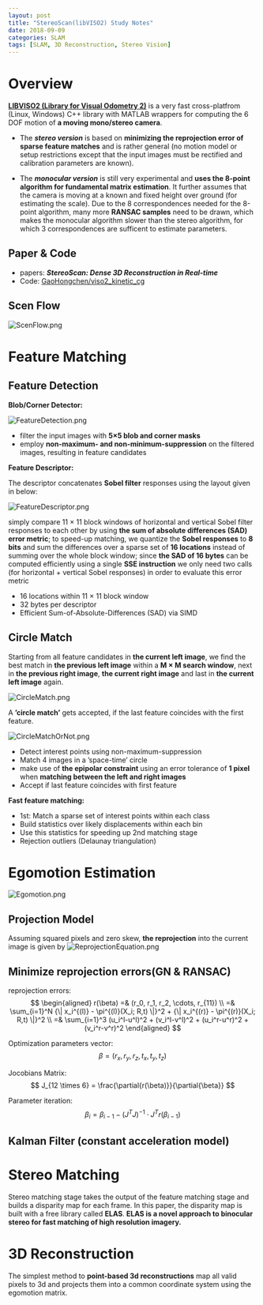 ```yaml
---
layout: post
title: "StereoScan(libVISO2) Study Notes"
date: 2018-09-09
categories: SLAM
tags: [SLAM, 3D Reconstruction, Stereo Vision]
---
```


# Overview
**[LIBVISO2 (Library for Visual Odometry 2)](http://www.cvlibs.net/software/libviso/)** is a very fast cross-platfrom (Linux, Windows) C++ library with MATLAB wrappers for computing the 6 DOF motion of **a moving mono/stereo camera**.

* The ***stereo version*** is based on **minimizing the reprojection error of sparse feature matches** and is rather general (no motion model or setup restrictions except that the input images must be rectified and calibration parameters are known).

* The ***monocular version*** is still very experimental and **uses the 8-point algorithm for fundamental matrix estimation**. It further assumes that the camera is moving at a known and fixed height over ground (for estimating the scale). Due to the 8 correspondences needed for the 8-point algorithm, many more **RANSAC samples** need to be drawn, which makes the monocular algorithm slower than the stereo algorithm, for which 3 correspondences are sufficent to estimate parameters.

## Paper & Code
* papers: ***StereoScan: Dense 3D Reconstruction in Real-time***
* Code: [GaoHongchen/viso2_kinetic_cg](https://github.com/GaoHongchen/viso2_kinetic_cg)

## Scen Flow
<!-- <figure>
	<a href="/images/StereoScan/ScenFlow.png"><img src="/images/StereoScan/ScenFlow.png"></a>
	<figcaption>ScenFlow</figcaption>
</figure> -->

![ScenFlow.png](../images/StereoScan/ScenFlow.png)

# Feature Matching

## Feature Detection

**Blob/Corner Detector:**

![FeatureDetection.png](../images/StereoScan/FeatureDetection.png)

* filter the input images with **5×5 blob and corner masks**  
* employ **non-maximum- and non-minimum-suppression** on the filtered images, resulting in feature candidates

**Feature Descriptor:**  

The descriptor concatenates **Sobel filter** responses using the layout given in below:

![FeatureDescriptor.png](../images/StereoScan/FeatureDescriptor.png)

simply compare 11 × 11 block windows of horizontal and vertical Sobel filter responses to each other by using **the sum of absolute differences (SAD) error metric**; to speed-up matching, we quantize the **Sobel responses** to **8 bits** and sum the differences over a sparse set of **16 locations** instead of summing over the whole block window; since **the SAD of 16 bytes** can be computed efficiently using a single **SSE instruction** we only need two calls (for horizontal + vertical Sobel responses) in order to evaluate this error metric

* 16 locations within 11 × 11 block window
* 32 bytes per descriptor
* Efficient Sum-of-Absolute-Differences (SAD) via SIMD


## Circle Match

Starting from all feature candidates in **the current left image**, we find the best match in **the previous left image** within a **M × M search window**, next in **the previous right image**, **the current right image** and last in **the current left image** again.

![CircleMatch.png](../images/StereoScan/CircleMatch.png)

A **’circle match’** gets accepted, if the last feature coincides with the first feature.

![CircleMatchOrNot.png](../images/StereoScan/CircleMatchOrNot.png)

* Detect interest points using non-maximum-suppression
* Match 4 images in a ’space-time’ circle
* make use of **the epipolar constraint** using an error tolerance of **1 pixel** when **matching between the left and right images**
* Accept if last feature coincides with first feature

**Fast feature matching:**  
* 1st: Match a sparse set of interest points within each class
* Build statistics over likely displacements within each bin
* Use this statistics for speeding up 2nd matching stage
* Rejection outliers (Delaunay triangulation)


# Egomotion Estimation
![Egomotion.png](../images/StereoScan/Egomotion.png)

## Projection Model

Assuming squared pixels and zero skew, **the reprojection** into the current image is given by
![ReprojectionEquation.png](../images/StereoScan/ReprojectionEquation.png)

## Minimize reprojection errors(GN & RANSAC)

reprojection errors:  
$$
\begin{aligned}
r(\beta)
=&
(r_0, r_1, r_2, \cdots, r_{11}) \\
=&
\sum_{i=1}^N
{\| x_i^{(l)} - \pi^{(l)}(X_i; R,t) \|}^2 +
{\| x_i^{(r)} - \pi^{(r)}(X_i; R,t) \|}^2 \\
=&
\sum_{i=1}^3
(u_i^l-u^l)^2 + (v_i^l-v^l)^2 + (u_i^r-u^r)^2 + (v_i^r-v^r)^2
\end{aligned}
$$

Optimization parameters vector:  
$$
\beta = (r_x, r_y, r_z, t_x, t_y, t_z)
$$

Jocobians Matrix:  
$$
J_{12 \times 6} = \frac{\partial{r(\beta)}}{\partial{\beta}}
$$

Parameter iteration:  
$$
\beta_i = \beta_{i-1} - (J^TJ)^{-1} \cdot J^T r(\beta_{i-1})
$$

## Kalman Filter (constant acceleration model)

# Stereo Matching
Stereo matching stage takes the output of the feature matching stage and builds a disparity
map for each frame. In this paper, the disparity map is built with a free library called **ELAS**.
**ELAS is a novel approach to binocular stereo for fast matching of high resolution imagery.**


# 3D Reconstruction
The simplest method to **point-based 3d reconstructions** map all valid pixels to 3d and projects
them into a common coordinate system using the egomotion matrix.
